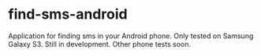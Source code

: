 # find-sms-android
Application for finding sms in your Android phone.
Only tested on Samsung Galaxy S3. Still in development. Other phone tests soon.
